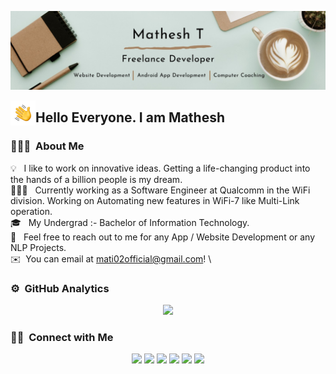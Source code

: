 ![Mathesh Quasar Tech Solutions Banner](https://raw.githubusercontent.com/Mati02K/Mati02K/master/assets/mathesh.jpg)

<img alt="HI" src="./assets/Hand%20Wave.gif" width='40' align="left"/><h2>Hello Everyone. I am Mathesh</h2>

### 👨🏻‍💻 &nbsp;About Me

💡 &nbsp; I like to work on innovative ideas. Getting a life-changing product into the hands of a billion people is my dream.\
👨🏻‍💻 &nbsp; Currently working as a Software Engineer at Qualcomm in the WiFi division. Working on Automating new features in WiFi-7 like Multi-Link operation.\
🎓 &nbsp; My Undergrad :- Bachelor of Information Technology.\
💬 &nbsp; Feel free to reach out to me for any App / Website Development or any NLP Projects.\
✉️ &nbsp;You can email at mati02official@gmail.com! \


### ⚙️ &nbsp;GitHub Analytics

<p align="center">
<a href="https://github.com/Mati02K">
  <img height="180em" src="https://github-readme-stats-eight-theta.vercel.app/api/top-langs/?username=Mati02K&layout=compact&langs_count=8&theme=algolia"/>
</a>
</p>

### 🤝🏻 &nbsp;Connect with Me

<p align="center">
<a href="https://www.linkedin.com/in/mathesh-t/"><img src="https://img.shields.io/badge/-Mathesh-0077B5?style=flat&logo=Linkedin&logoColor=white"/></a>
<a href="mailto:mati02official@gmail.com"><img src="https://img.shields.io/badge/-mati02official@gmail.com-D14836?style=flat&logo=Gmail&logoColor=white"/></a>
<a href="https://www.instagram.com/mati_02k/"><img src="https://img.shields.io/badge/-@mati_02k-E4405F?style=flat&logo=Instagram&logoColor=white"/></a>
<a href="https://www.facebook.com/mathesh.t.737/"><img src="https://img.shields.io/badge/-Mathesh-1877F2?style=flat&logo=Facebook&logoColor=white"/></a>
<a href="https://twitter.com/Mathesh0208"><img src="https://img.shields.io/badge/-mati02official-D14836?style=flat&logo=twitter&logoColor=white"/></a>
<a href="https://leetcode.com/mati02official/"><img src="https://img.shields.io/badge/-mati02official-D14836?style=flat&logo=leetcode&logoColor=white"/></a>
</p>
